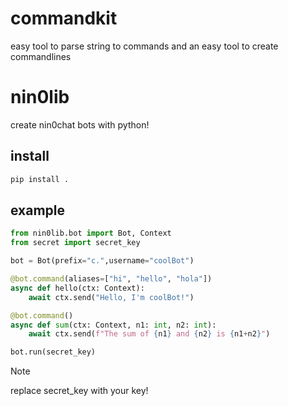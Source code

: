 # commandkit

easy tool to parse string to commands and an easy tool to create commandlines

# nin0lib

create nin0chat bots with python!

## install

```cmd
pip install .
```

## example

```py
from nin0lib.bot import Bot, Context
from secret import secret_key

bot = Bot(prefix="c.",username="coolBot")

@bot.command(aliases=["hi", "hello", "hola"])
async def hello(ctx: Context):
    await ctx.send("Hello, I'm coolBot!")

@bot.command()
async def sum(ctx: Context, n1: int, n2: int):
    await ctx.send(f"The sum of {n1} and {n2} is {n1+n2}")

bot.run(secret_key)
```

> [!NOTE]
> replace secret_key with your key!

